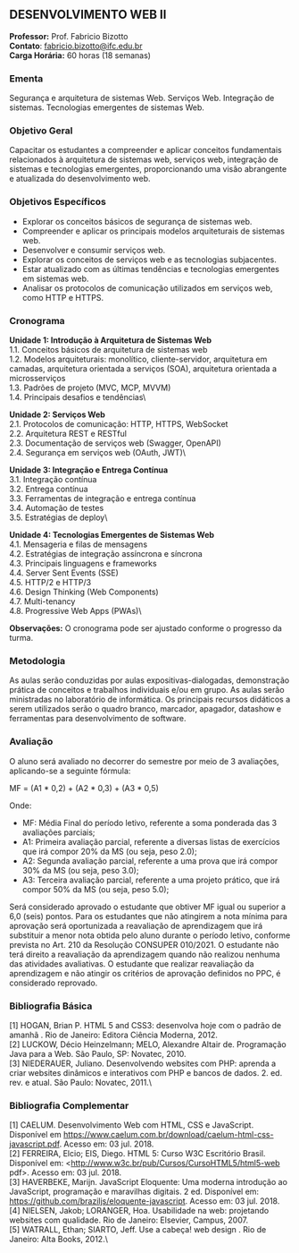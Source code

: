 ## DESENVOLVIMENTO WEB II

**Professor:** Prof. Fabricio Bizotto\
**Contato**: fabricio.bizotto@ifc.edu.br\
**Carga Horária:**
60 horas (18 semanas)

### Ementa
Segurança e arquitetura de sistemas Web. Serviços Web. Integração de sistemas. Tecnologias emergentes de sistemas Web. 

### Objetivo Geral
Capacitar os estudantes a compreender e aplicar conceitos fundamentais relacionados à arquitetura de sistemas web, serviços web, integração de sistemas e tecnologias emergentes, proporcionando uma visão abrangente e atualizada do desenvolvimento web.

### Objetivos Específicos
 - Explorar os conceitos básicos de segurança de sistemas web.
 - Compreender e aplicar os principais modelos arquiteturais de sistemas web.
 - Desenvolver e consumir serviços web.
 - Explorar os conceitos de serviços web e as tecnologias subjacentes.
 - Estar atualizado com as últimas tendências e tecnologias emergentes em sistemas web.
 - Analisar os protocolos de comunicação utilizados em serviços web, como HTTP e HTTPS.

### Cronograma

**Unidade 1: Introdução à Arquitetura de Sistemas Web**\
1.1. Conceitos básicos de arquitetura de sistemas web\
1.2. Modelos arquiteturais: monolítico, cliente-servidor, arquitetura em camadas, arquitetura orientada a serviços (SOA), arquitetura orientada a microsserviços\
1.3. Padrões de projeto (MVC, MCP, MVVM)\
1.4. Principais desafios e tendências\

**Unidade 2: Serviços Web**\
2.1. Protocolos de comunicação: HTTP, HTTPS, WebSocket\
2.2. Arquitetura REST e RESTful\
2.3. Documentação de serviços web (Swagger, OpenAPI)\
2.4. Segurança em serviços web (OAuth, JWT)\

**Unidade 3: Integração e Entrega Contínua**\
3.1. Integração contínua\
3.2. Entrega contínua\
3.3. Ferramentas de integração e entrega contínua\
3.4. Automação de testes\
3.5. Estratégias de deploy\

**Unidade 4: Tecnologias Emergentes de Sistemas Web**\
4.1. Mensageria e filas de mensagens\
4.2. Estratégias de integração assíncrona e síncrona\
4.3. Principais linguagens e frameworks\
4.4. Server Sent Events (SSE)\
4.5. HTTP/2 e HTTP/3\
4.6. Design Thinking (Web Components)\
4.7. Multi-tenancy\
4.8. Progressive Web Apps (PWAs)\

**Observações:**
O cronograma pode ser ajustado conforme o progresso da turma.

### Metodologia
As aulas serão conduzidas por aulas expositivas-dialogadas, demonstração prática de conceitos e trabalhos individuais e/ou em grupo. As aulas serão ministradas no laboratório de informática. Os principais recursos didáticos a serem utilizados serão o quadro branco, marcador, apagador, datashow e ferramentas para desenvolvimento de software.

### Avaliação
O aluno será avaliado no decorrer do semestre por meio de 3 avaliações, aplicando-se a seguinte fórmula:

MF = (A1 * 0,2) + (A2 * 0,3) + (A3 * 0,5)

Onde:
- MF: Média Final do período letivo, referente a soma ponderada das 3 avaliações parciais;
- A1: Primeira avaliação parcial, referente a diversas listas de exercícios que irá compor 20% da MS (ou seja, peso 2.0);
- A2: Segunda avaliação parcial, referente a uma prova que irá compor 30% da MS (ou seja, peso 3.0);
- A3: Terceira avaliação parcial, referente a uma projeto prático, que irá compor 50% da MS (ou seja, peso 5.0);

Será considerado aprovado o estudante que obtiver MF igual ou superior a 6,0 (seis) pontos. Para os estudantes que não atingirem a nota mínima para aprovação será oportunizada a reavaliação de aprendizagem que irá substituir a menor nota obtida pelo aluno durante o período letivo, conforme prevista no Art. 210 da Resolução CONSUPER 010/2021. O estudante não terá direito a reavaliação da aprendizagem quando não realizou nenhuma das atividades avaliativas. O estudante que realizar reavaliação da aprendizagem e não atingir os critérios de aprovação definidos no PPC, é considerado reprovado.

### Bibliografia Básica
[1] HOGAN, Brian P. HTML 5 and CSS3: desenvolva hoje com o padrão de amanhã . Rio de Janeiro: Editora Ciência Moderna, 2012.\
[2] LUCKOW, Décio Heinzelmann; MELO, Alexandre Altair de. Programação Java para a Web. São Paulo, SP: Novatec, 2010.\
[3] NIEDERAUER, Juliano. Desenvolvendo websites com PHP: aprenda a criar websites dinâmicos e interativos com PHP e bancos de dados. 2. ed. rev. e atual. São Paulo: Novatec, 2011.\

### Bibliografia Complementar
[1] CAELUM. Desenvolvimento Web com HTML, CSS e JavaScript. Disponível em <https://www.caelum.com.br/download/caelum-html-css-javascript.pdf>. Acesso em: 03 jul. 2018.\
[2] FERREIRA, Elcio; EIS, Diego. HTML 5: Curso W3C Escritório Brasil. Disponível em: <http://www.w3c.br/pub/Cursos/CursoHTML5/html5-web pdf>. Acesso em: 03 jul. 2018.\
[3] HAVERBEKE, Marijn. JavaScript Eloquente: Uma moderna introdução ao JavaScript, programação e maravilhas digitais. 2 ed. Disponível em: <https://github.com/braziljs/eloquente-javascript>. Acesso em: 03 jul. 2018.\
[4] NIELSEN, Jakob; LORANGER, Hoa. Usabilidade na web: projetando websites com qualidade. Rio de Janeiro: Elsevier, Campus, 2007.\
[5] WATRALL, Ethan; SIARTO, Jeff. Use a cabeça! web design . Rio de Janeiro: Alta Books, 2012.\